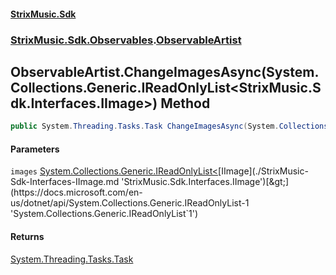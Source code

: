 #### [StrixMusic.Sdk](./index.md 'index')
### [StrixMusic.Sdk.Observables](./StrixMusic-Sdk-Observables.md 'StrixMusic.Sdk.Observables').[ObservableArtist](./StrixMusic-Sdk-Observables-ObservableArtist.md 'StrixMusic.Sdk.Observables.ObservableArtist')
## ObservableArtist.ChangeImagesAsync(System.Collections.Generic.IReadOnlyList&lt;StrixMusic.Sdk.Interfaces.IImage&gt;) Method
```csharp
public System.Threading.Tasks.Task ChangeImagesAsync(System.Collections.Generic.IReadOnlyList<StrixMusic.Sdk.Interfaces.IImage> images);
```
#### Parameters
<a name='StrixMusic-Sdk-Observables-ObservableArtist-ChangeImagesAsync(System-Collections-Generic-IReadOnlyList-StrixMusic-Sdk-Interfaces-IImage-)-images'></a>
`images` [System.Collections.Generic.IReadOnlyList&lt;](https://docs.microsoft.com/en-us/dotnet/api/System.Collections.Generic.IReadOnlyList-1 'System.Collections.Generic.IReadOnlyList`1')[IImage](./StrixMusic-Sdk-Interfaces-IImage.md 'StrixMusic.Sdk.Interfaces.IImage')[&gt;](https://docs.microsoft.com/en-us/dotnet/api/System.Collections.Generic.IReadOnlyList-1 'System.Collections.Generic.IReadOnlyList`1')  
  
#### Returns
[System.Threading.Tasks.Task](https://docs.microsoft.com/en-us/dotnet/api/System.Threading.Tasks.Task 'System.Threading.Tasks.Task')  
